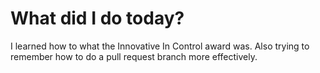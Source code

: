 # What did I do today?

I learned how to what the Innovative In Control award was. Also trying to remember how to do a pull request branch more effectively. 